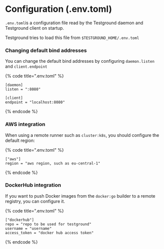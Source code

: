 # Configuration \(.env.toml\)

`.env.toml`is a configuration file read by the Testground daemon and Testground client on startup.

Testground tries to load this file from `$TESTGROUND_HOME/.env.toml`

### Changing default bind addresses

You can change the default bind addresses by configuring `daemon.listen` and `client.endpoint`

{% code title=".env.toml" %}
```text
[daemon]
listen = ":8080"

[client]
endpoint = "localhost:8080"
```
{% endcode %}

### AWS integration

When using a remote runner such as `cluster:k8s`, you should configure the default region:

{% code title=".env.toml" %}
```text
["aws"]
region = "aws region, such as eu-central-1"
```
{% endcode %}

### DockerHub integration

If you want to push Docker images from the `docker:go` builder to a remote registry, you can configure it.

{% code title=".env.toml" %}
```text
["dockerhub"]
repo = "repo to be used for testground"
username = "username"
access_token = "docker hub access token"
```
{% endcode %}



